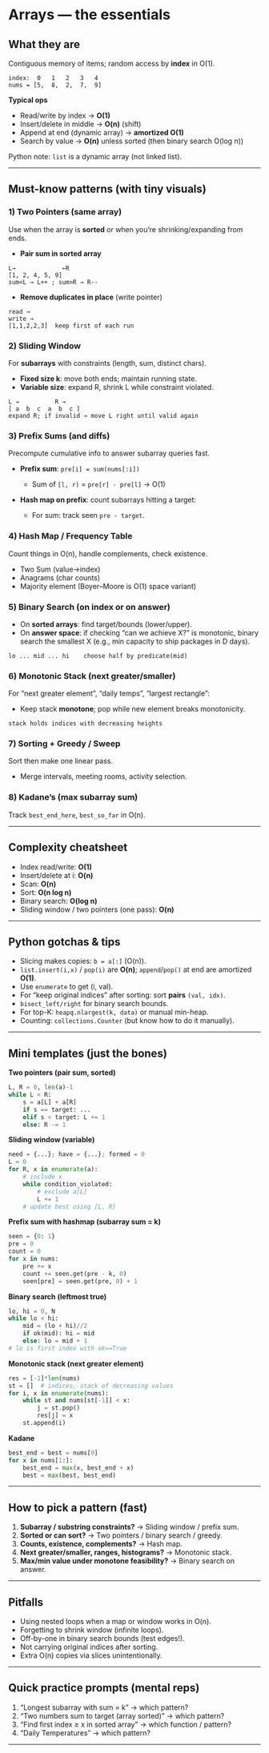 # Arrays — the essentials

## What they are

Contiguous memory of items; random access by **index** in O(1).

```
index:  0   1   2   3   4
nums = [5,  8,  2,  7,  9]
```

**Typical ops**

* Read/write by index → **O(1)**
* Insert/delete in middle → **O(n)** (shift)
* Append at end (dynamic array) → **amortized O(1)**
* Search by value → **O(n)** unless sorted (then binary search O(log n))

Python note: `list` is a dynamic array (not linked list).

---

## Must-know patterns (with tiny visuals)

### 1) Two Pointers (same array)

Use when the array is **sorted** or when you’re shrinking/expanding from ends.

* **Pair sum in sorted array**

```
L→             ←R
[1, 2, 4, 5, 9]
sum<L → L++ ; sum>R → R--
```

* **Remove duplicates in place** (write pointer)

```
read →
write →
[1,1,2,2,3]  keep first of each run
```

### 2) Sliding Window

For **subarrays** with constraints (length, sum, distinct chars).

* **Fixed size k**: move both ends; maintain running state.
* **Variable size**: expand R, shrink L while constraint violated.

```
L →          R →
[ a  b  c  a  b  c ]
expand R; if invalid → move L right until valid again
```

### 3) Prefix Sums (and diffs)

Precompute cumulative info to answer subarray queries fast.

* **Prefix sum**: `pre[i] = sum(nums[:i])`

  * Sum of `[l, r)` = `pre[r] - pre[l]` → O(1)
* **Hash map on prefix**: count subarrays hitting a target:

  * For sum: track seen `pre - target`.

### 4) Hash Map / Frequency Table

Count things in O(n), handle complements, check existence.

* Two Sum (value→index)
* Anagrams (char counts)
* Majority element (Boyer–Moore is O(1) space variant)

### 5) Binary Search (on index **or** on answer)

* On **sorted arrays**: find target/bounds (lower/upper).
* On **answer space**: if checking “can we achieve X?” is monotonic, binary search the smallest X (e.g., min capacity to ship packages in D days).

```
lo ... mid ... hi    choose half by predicate(mid)
```

### 6) Monotonic Stack (next greater/smaller)

For “next greater element”, “daily temps”, “largest rectangle”:

* Keep stack **monotone**; pop while new element breaks monotonicity.

```
stack holds indices with decreasing heights
```

### 7) Sorting + Greedy / Sweep

Sort then make one linear pass.

* Merge intervals, meeting rooms, activity selection.

### 8) Kadane’s (max subarray sum)

Track `best_end_here`, `best_so_far` in O(n).

---

## Complexity cheatsheet

* Index read/write: **O(1)**
* Insert/delete at i: **O(n)**
* Scan: **O(n)**
* Sort: **O(n log n)**
* Binary search: **O(log n)**
* Sliding window / two pointers (one pass): **O(n)**

---

## Python gotchas & tips

* Slicing makes copies: `b = a[:]` (O(n)).
* `list.insert(i,x)` / `pop(i)` are **O(n)**; `append`/`pop()` at end are amortized **O(1)**.
* Use `enumerate` to get (i, val).
* For “keep original indices” after sorting: sort **pairs** `(val, idx)`.
* `bisect_left/right` for binary search bounds.
* For top-K: `heapq.nlargest(k, data)` or manual min-heap.
* Counting: `collections.Counter` (but know how to do it manually).

---

## Mini templates (just the bones)

**Two pointers (pair sum, sorted)**

```python
L, R = 0, len(a)-1
while L < R:
    s = a[L] + a[R]
    if s == target: ...
    elif s < target: L += 1
    else: R -= 1
```

**Sliding window (variable)**

```python
need = {...}; have = {...}; formed = 0
L = 0
for R, x in enumerate(a):
    # include x
    while condition_violated:
        # exclude a[L]
        L += 1
    # update best using [L, R]
```

**Prefix sum with hashmap (subarray sum = k)**

```python
seen = {0: 1}
pre = 0
count = 0
for x in nums:
    pre += x
    count += seen.get(pre - k, 0)
    seen[pre] = seen.get(pre, 0) + 1
```

**Binary search (leftmost true)**

```python
lo, hi = 0, N
while lo < hi:
    mid = (lo + hi)//2
    if ok(mid): hi = mid
    else: lo = mid + 1
# lo is first index with ok==True
```

**Monotonic stack (next greater element)**

```python
res = [-1]*len(nums)
st = []  # indices, stack of decreasing values
for i, x in enumerate(nums):
    while st and nums[st[-1]] < x:
        j = st.pop()
        res[j] = x
    st.append(i)
```

**Kadane**

```python
best_end = best = nums[0]
for x in nums[1:]:
    best_end = max(x, best_end + x)
    best = max(best, best_end)
```

---

## How to pick a pattern (fast)

1. **Subarray / substring constraints?** → Sliding window / prefix sum.
2. **Sorted or can sort?** → Two pointers / binary search / greedy.
3. **Counts, existence, complements?** → Hash map.
4. **Next greater/smaller, ranges, histograms?** → Monotonic stack.
5. **Max/min value under monotone feasibility?** → Binary search on answer.

---

## Pitfalls

* Using nested loops when a map or window works in O(n).
* Forgetting to shrink window (infinite loops).
* Off-by-one in binary search bounds (test edges!).
* Not carrying original indices after sorting.
* Extra O(n) copies via slices unintentionally.

---

## Quick practice prompts (mental reps)

1. “Longest subarray with sum = k” → which pattern?
2. “Two numbers sum to target (array sorted)” → which pattern?
3. “Find first index ≥ x in sorted array” → which function / pattern?
4. “Daily Temperatures” → which pattern?

---